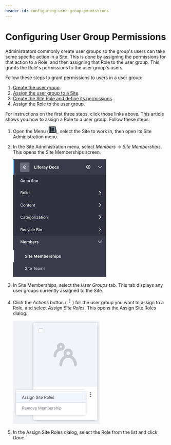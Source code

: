```yaml
---
header-id: configuring-user-group-permissions
---
```


# Configuring User Group Permissions

Administrators commonly create user groups so the group's users can take some
specific action in a Site. This is done by assigning the permissions for that
action to a Role, and then assigning that Role to the user group. This grants
the Role's permissions to the user group's users. 

Follow these steps to grant permissions to users in a user group: 

1.  [Create the user group](/docs/7-1/user/-/knowledge_base/u/creating-a-user-group).
2.  [Assign the user group to a Site](/docs/7-1/user/-/knowledge_base/u/user-groups-and-site-membership). 
3.  [Create the Site Role and define its permissions](/docs/7-1/user/-/knowledge_base/u/roles-and-permissions). 
4.  Assign the Role to the user group. 

For instructions on the first three steps, click those links above. This article
shows you how to assign a Role to a user group. Follow these steps: 

1.  Open the Menu 
    (![Menu](../../../images/icon-menu.png)), 
    select the Site to work in, then open its Site Administration menu. 

2.  In the Site Administration menu, select *Members* &rarr; *Site Memberships*. 
    This opens the Site Memberships screen. 

    ![Figure 1: Select *Site Memberships* from the Site Administration menu.](../../../images/site-memberships.png)

3.  In Site Memberships, select the *User Groups* tab. This tab displays any 
    user groups currently assigned to the Site. 

4.  Click the *Actions* button 
    (![Actions](../../../images/icon-actions.png)) 
    for the user group you want to assign to a Role, and select 
    *Assign Site Roles*. This opens the Assign Site Roles dialog. 

    ![Figure 2: Select *Assign Site Roles* for the user group.](../../../images/user-groups-site-role.png)

5.  In the Assign Site Roles dialog, select the Role from the list and click 
    *Done*. 
